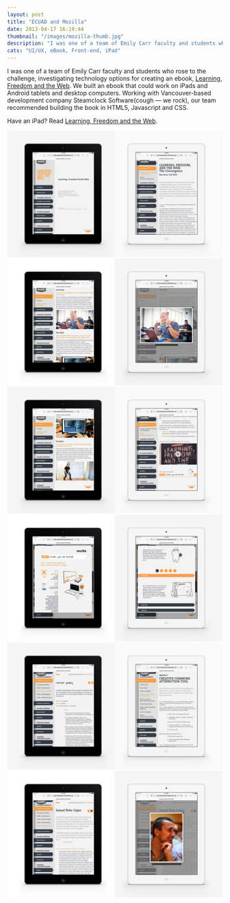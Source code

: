 ```yaml
---
layout: post
title: "ECUAD and Mozilla"
date: 2013-04-17 16:19:44
thumbnail: "/images/mozilla-thumb.jpg"
description: "I was one of a team of Emily Carr faculty and students who rose to the challenge, investigating technology options for creating an ebook, Learning, Freedom and the Web."
cats: "UI/UX, eBook, Front-end, iPad"
---
```

<p class="work-content">I was one of a team of Emily Carr faculty and students who rose to the challenge, investigating technology options for creating an ebook, <a href="http://learningfreedomandtheweb.org/" title="Mozilla's Learning, Freedom, and the Web">Learning, Freedom and the Web</a>. We built an ebook that could work on iPads and Android tablets and desktop computers. Working with Vancouver-based development company Steamclock Software(cough — we rock), our team recommended building the book in HTML5, Javascript and CSS.</p>
<p class="work-content">Have an iPad? Read <a href="http://learningfreedomandtheweb.org/" title="Mozilla's Learning, Freedom, and the Web" target="_blank">Learning, Freedom and the Web</a>.</p>
<img src="/images/mozilla-1.jpg" alt="Landing Screen" />
<img src="/images/mozilla-2.jpg" alt="Follow Focus Nav" />
<img src="/images/mozilla-3.jpg" alt="/images Lightbox For A Closer Look." />
<img src="/images/mozilla-4.jpg" alt="Sample of Chapter Titles, Lead Paragraphs, Section Markers" />
<img src="/images/mozilla-5.jpg" alt="Profiles marked with icons and Avatars." />
<img src="/images/mozilla-6.jpg" alt="How the reader will know they have reached an nteractive How-to Articles." />